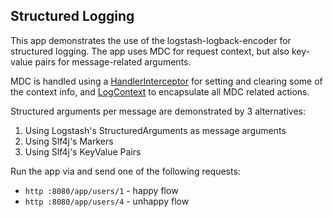 ## Structured Logging

This app demonstrates the use of the logstash-logback-encoder for structured logging.
The app uses MDC for request context, but also key-value pairs for message-related arguments.

MDC is handled using
a [HandlerInterceptor](src/main/java/com/att/training/springboot/examples/log/MdcHandlerInterceptor.java)
for setting and clearing some of the context info,
and [LogContext](src/main/java/com/att/training/springboot/examples/log/LogContext.java) to encapsulate all MDC related
actions.

Structured arguments per message are demonstrated by 3 alternatives:

1. Using Logstash's StructuredArguments as message arguments
2. Using Slf4j's Markers
3. Using Slf4j's KeyValue Pairs

Run the app via and send one of the following requests:

* `http :8080/app/users/1` - happy flow
* `http :8080/app/users/4` - unhappy flow
